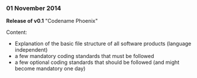 ### 01 November 2014 ###
**Release of v0.1** "Codename Phoenix"

Content:
- Explanation of the basic file structure of all software products (language independent)
- a few mandatory coding standards that must be followed
- a few optional coding standards that should be followed (and might become mandatory one day)
